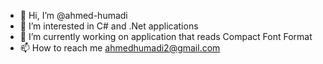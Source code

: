- 👋 Hi, I’m @ahmed-humadi
- 👀 I’m interested in C# and .Net applications
- 🌱 I’m currently working on application that reads Compact Font Format  
- 📫 How to reach me ahmedhumadi2@gmail.com

<!---
ahmed-humadi/ahmed-humadi is a ✨ special ✨ repository because its `README.md` (this file) appears on your GitHub profile.
You can click the Preview link to take a look at your changes.
--->
